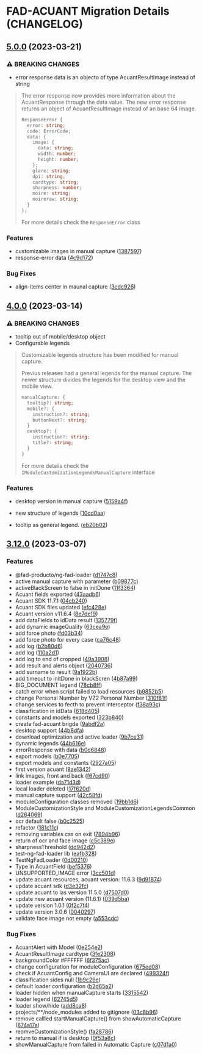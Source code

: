 # FAD-ACUANT Migration Details (CHANGELOG)
## [5.0.0](https://na-at.xp-dev.com/git/FAD-ACUANT/compare/v4.0.0...v5.0.0) (2023-03-21)


### ⚠ BREAKING CHANGES

* error response data is an objecto of type AcuantResultImage instead of string
> The error response now provides more information about the AcuantResponse through the data value. The new error response returns an object of AcuantResultImage instead of an base 64 image.
> ``` ts
> ResponseError {
>   error: string;
>   code: ErrorCode;
>   data: {
>     image: {
>       data: string;
>       width: number;
>       height: number;
>     };
>     glare: string;
>     dpi: string;
>     cardtype: string;
>     sharpness: number;
>     moire: string;
>     moireraw: string;
>   }
> };
> ``` 
> 
> For more details check the `ResponseError` class

### Features

* customizable images in manual capture ([1387597](https://na-at.xp-dev.com/git/FAD-ACUANT/commit/13875973823cf3b30154681541bc6dc7ce458424))
* response-error data ([4c9d172](https://na-at.xp-dev.com/git/FAD-ACUANT/commit/4c9d172fc2a78edfa96067177f49707c33625c3f))


### Bug Fixes

* align-items center in maunal capture ([3cdc926](https://na-at.xp-dev.com/git/FAD-ACUANT/commit/3cdc926df39a15679236b39fcfd6804544c50ff1))

## [4.0.0](https://na-at.xp-dev.com/git/FAD-ACUANT/compare/v3.12.0...v4.0.0) (2023-03-14)


### ⚠ BREAKING CHANGES

* tooltip out of mobile/desktop object
* Configurable legends
  

> Customizable legends structure has been modified for manual capture.
>
>Previus releases had a general legends for the manual capture. The newer structure divides the legends for the desktop view and the mobile view.
> ``` ts
> manualCapture: {
>   tooltip?: string;
>   mobile?: {
>     instruction?: string;
>     buttonNext?: string;
>   }
>   desktop?: {
>     instruction?: string;
>     title?: string;
>   }
> }
> ```
> For more details check the `IModuleCustomizationLegendsManualCapture` interface

### Features

* desktop version in manual capture ([5159a4f](https://na-at.xp-dev.com/git/FAD-ACUANT/commit/5159a4fa67f5e73c364415e8b16159f33de13996))


* new structure of legends ([10cd0aa](https://na-at.xp-dev.com/git/FAD-ACUANT/commit/10cd0aacdd1b101cb97cf0d9e56d28e4c72f4387))
* tooltip as general legend. ([eb20b02](https://na-at.xp-dev.com/git/FAD-ACUANT/commit/eb20b02cc10f8ffc40d992a96696433c13b208b3))

## [3.12.0](https://na-at.xp-dev.com/git/FAD-ACUANT/compare/8ae134272bc8491b99b6215bbd346f67d33bd3f4...v3.12.0) (2023-03-07)


### Features

* @fad-producto/ng-fad-loader ([d1747c8](https://na-at.xp-dev.com/git/FAD-ACUANT/commit/d1747c829ca1db0ee4f80cb9c8eca4a66735e521))
* active manual capture with parameter ([b09877c](https://na-at.xp-dev.com/git/FAD-ACUANT/commit/b09877c4412091bd6dcb517f68274a1a1bc67ce8))
* activeBlackScreen to false in initDone ([11f3364](https://na-at.xp-dev.com/git/FAD-ACUANT/commit/11f336414765455b5da5e68cc8b0dea1c092674c))
* Acuant fields exported ([43aadb6](https://na-at.xp-dev.com/git/FAD-ACUANT/commit/43aadb6ebbfdde1d959fdc8482548cd93d0a33a3))
* Acuant SDK 11.7.1 ([04cb240](https://na-at.xp-dev.com/git/FAD-ACUANT/commit/04cb240a1d7383b7396856d6413c57486965fd0e))
* Acuant SDK files updated ([efc428e](https://na-at.xp-dev.com/git/FAD-ACUANT/commit/efc428e84190ee3fd2f0adcdd2df12092cd2601f))
* Acuant version v11.6.4 ([8e7de19](https://na-at.xp-dev.com/git/FAD-ACUANT/commit/8e7de1987047ab744e1db9bf6b458a2735eaba5c))
* add dataFields to idData result ([135779f](https://na-at.xp-dev.com/git/FAD-ACUANT/commit/135779fcad311b7f8e3127852fa2b68735d9e23f))
* add dynamic imageQuality ([63cea9e](https://na-at.xp-dev.com/git/FAD-ACUANT/commit/63cea9e25cca89fc05e545492a27e060420494c2))
* add force photo ([fd03b34](https://na-at.xp-dev.com/git/FAD-ACUANT/commit/fd03b3406dab2052b8014188e796e65d5131bc6a))
* add force photo for every case ([ca76c48](https://na-at.xp-dev.com/git/FAD-ACUANT/commit/ca76c48d4f65ae3e7129da27a194e114c87894b3))
* add log ([b2b80d6](https://na-at.xp-dev.com/git/FAD-ACUANT/commit/b2b80d63efe53490623d4294cc8e0b27c087d60e))
* add log ([110a2d1](https://na-at.xp-dev.com/git/FAD-ACUANT/commit/110a2d17d0515754c952bd64b0b2f414631e09c5))
* add log to end of cropped ([49a3908](https://na-at.xp-dev.com/git/FAD-ACUANT/commit/49a3908a438d72c533476e82cd3fdbdbb3e92a32))
* add result and alerts object ([2040736](https://na-at.xp-dev.com/git/FAD-ACUANT/commit/2040736447c3c0ae889ce8428eefa4831f0f29a9))
* add surname to result ([9a1922b](https://na-at.xp-dev.com/git/FAD-ACUANT/commit/9a1922b5e4154a4fccb40f77422d5117f1a6cfbe))
* add timeout to initDone in blackScren ([4b87a99](https://na-at.xp-dev.com/git/FAD-ACUANT/commit/4b87a99e51c72a2f06f71bcf44fdf298599d5e89))
* BIG_DOCUMENT legend ([78cb8ff](https://na-at.xp-dev.com/git/FAD-ACUANT/commit/78cb8ff4e9fd106415dee0f11cbf39f0d374d155))
* catch error when script failed to load resources ([b9852b5](https://na-at.xp-dev.com/git/FAD-ACUANT/commit/b9852b58787555165ec3b0c78f71315d08dd3993))
* change  Personal Number by VZ2 Personal Number ([310f81f](https://na-at.xp-dev.com/git/FAD-ACUANT/commit/310f81f76e13460dec8ab1119ee225d10be0e56e))
* change services to fecth to prevent interceptor ([f38a93c](https://na-at.xp-dev.com/git/FAD-ACUANT/commit/f38a93c6d3a23968e00b40cf18017811bdb6108b))
* classification in idData ([618d405](https://na-at.xp-dev.com/git/FAD-ACUANT/commit/618d40569cd9eac980122c2cd202233f28ec61d6))
* constants and models exported ([323b840](https://na-at.xp-dev.com/git/FAD-ACUANT/commit/323b840b3f24c7a1e19b69090c2f5fa3180cd7d6))
* create fad-acuant brigde ([9abdf2a](https://na-at.xp-dev.com/git/FAD-ACUANT/commit/9abdf2ae1d5890337fc7294a9c1d63f5a7c2b3b5))
* desktop support ([44b8dfa](https://na-at.xp-dev.com/git/FAD-ACUANT/commit/44b8dfaf4747053b51942464178175ac25531e71))
* download optimization and active loader ([9b7ce31](https://na-at.xp-dev.com/git/FAD-ACUANT/commit/9b7ce31ac324b510b62628118bc32a2195c2f48c))
* dynamic legends ([44b616e](https://na-at.xp-dev.com/git/FAD-ACUANT/commit/44b616eac7e59f57330845deb8d64f91f62abb15))
* errorResponse with data ([b0d6848](https://na-at.xp-dev.com/git/FAD-ACUANT/commit/b0d6848436d2b2967ac62349a0d06dcd7a8bab52))
* export models ([b0e7705](https://na-at.xp-dev.com/git/FAD-ACUANT/commit/b0e77050634d62d5883351ac2ca40a573155ef04))
* export models and constants ([2927a05](https://na-at.xp-dev.com/git/FAD-ACUANT/commit/2927a05a73877b8f27e91c3a4d4b4cb014d65437))
* first version acuant ([8ae1342](https://na-at.xp-dev.com/git/FAD-ACUANT/commit/8ae134272bc8491b99b6215bbd346f67d33bd3f4))
* link images, front and back ([f67cd90](https://na-at.xp-dev.com/git/FAD-ACUANT/commit/f67cd908fe863bb2a7a53921932fc145cf61decf))
* loader example ([da71d3d](https://na-at.xp-dev.com/git/FAD-ACUANT/commit/da71d3d9ecf7feb541af6c8f3193fcc1eca6cd5e))
* local loader deleted ([17f620d](https://na-at.xp-dev.com/git/FAD-ACUANT/commit/17f620dba292279e3292dc10a0a7d4cf23a23bd6))
* manual capture support ([42c58fd](https://na-at.xp-dev.com/git/FAD-ACUANT/commit/42c58fd3f79e1b26291b6c882cf57d36cfabad6f))
* moduleConfiguration classes removed ([19bb1d6](https://na-at.xp-dev.com/git/FAD-ACUANT/commit/19bb1d628a18f314cf6be76f9751e6dc3f2e4497))
* ModuleCustomizationStyle and ModuleCustomizationLegendsCommon ([d264069](https://na-at.xp-dev.com/git/FAD-ACUANT/commit/d2640692013a7f58efdfed6327654112144c077a))
* ocr default false ([b0c2525](https://na-at.xp-dev.com/git/FAD-ACUANT/commit/b0c2525d66949bd549da92f56b94ecdf22f1a4ce))
* refactor ([181c11c](https://na-at.xp-dev.com/git/FAD-ACUANT/commit/181c11c7d12c37dec1a0e08881c9026eb53caa43))
* removing variables css on exit ([7894b96](https://na-at.xp-dev.com/git/FAD-ACUANT/commit/7894b96d682fff4a2de891d8a063fee8ffb026c1))
* return of ocr and face image ([c5c389e](https://na-at.xp-dev.com/git/FAD-ACUANT/commit/c5c389e5f7f4fa9c624ed0381728316d9c750136))
* sharpnessThreshold ([dd942d2](https://na-at.xp-dev.com/git/FAD-ACUANT/commit/dd942d25920d61edd98ff156d7277d831ccabdbe))
* test-ng-fad-loader lib ([eafb328](https://na-at.xp-dev.com/git/FAD-ACUANT/commit/eafb328ce1e265a35fa24304f055b4637a755a4b))
* TestNgFadLoader ([0d00210](https://na-at.xp-dev.com/git/FAD-ACUANT/commit/0d00210860e796f584cc350859758bcdcaecf0e5))
* Type in AcuantField ([bef5376](https://na-at.xp-dev.com/git/FAD-ACUANT/commit/bef5376cc115ec657a7828a832fd99313079bad3))
* UNSUPPORTED_IMAGE error ([3cc501d](https://na-at.xp-dev.com/git/FAD-ACUANT/commit/3cc501db6a473905152d96455d28df37888ac94f))
* update acuant resources, acuant version: 11.6.3 ([9d91874](https://na-at.xp-dev.com/git/FAD-ACUANT/commit/9d918749eee8b866ae2705ab4bc0ea3614f8c252))
* update acuant sdk ([d3e32fc](https://na-at.xp-dev.com/git/FAD-ACUANT/commit/d3e32fcf6b60f585b25c812d50b5457d8f069f86))
* update acuant to las version 11.5.0 ([d7507d0](https://na-at.xp-dev.com/git/FAD-ACUANT/commit/d7507d0701a38c13f08e0f958310f2a5cbc8180c))
* update new acuant version (11.6.1) ([039d5ba](https://na-at.xp-dev.com/git/FAD-ACUANT/commit/039d5ba5b7af0bc51ec0c657f2f598ea430c5711))
* update version 1.0.1 ([0f2c7f4](https://na-at.xp-dev.com/git/FAD-ACUANT/commit/0f2c7f42fb394cc114c5f012afb8edd854d7cb4c))
* update version 3.0.6 ([0040297](https://na-at.xp-dev.com/git/FAD-ACUANT/commit/00402976caf4a8e91e9efdf45fac1555b94c964b))
* validate face image not empty ([a553cdc](https://na-at.xp-dev.com/git/FAD-ACUANT/commit/a553cdc7a79071b5a28c3df5ec9ea44a150b345d))


### Bug Fixes

* AcuantAlert with Model ([0e254e2](https://na-at.xp-dev.com/git/FAD-ACUANT/commit/0e254e275a9534c317f7cb4dabe259f93aef61ce))
* AcuantResultImage cardtype ([3fe2308](https://na-at.xp-dev.com/git/FAD-ACUANT/commit/3fe23080b81bfe3eeb0a37887cc46c47eed527fc))
* backgroundColor #FFFFFF ([6f375ac](https://na-at.xp-dev.com/git/FAD-ACUANT/commit/6f375ac563e603fe5211957e20f7f54f7546af39))
* change configuration for moduleConfiguration ([675ed08](https://na-at.xp-dev.com/git/FAD-ACUANT/commit/675ed0816d9ccc96e41a7026fd686e3fe6f50bf3))
* check if AcuantConfig and CameraUI are declared ([499324f](https://na-at.xp-dev.com/git/FAD-ACUANT/commit/499324fe5a4b1d97777c11d13b8fa390cfc36f42))
* classification sides null ([1b9c29e](https://na-at.xp-dev.com/git/FAD-ACUANT/commit/1b9c29eabfa5b1b577ff0102713c67c878fa29ff))
* default loader configuration ([b2d65a2](https://na-at.xp-dev.com/git/FAD-ACUANT/commit/b2d65a25b25806e45e5e7c371c746beeb70bf283))
* loader hidden when manualCapture starts ([3315542](https://na-at.xp-dev.com/git/FAD-ACUANT/commit/331554241988718cdafe02071691d2adae904ba5))
* loader legend ([62745d5](https://na-at.xp-dev.com/git/FAD-ACUANT/commit/62745d5cecf679e36b282fc959da5f752eb80ddd))
* loader show/hide ([add8ca8](https://na-at.xp-dev.com/git/FAD-ACUANT/commit/add8ca8e9e0570a101dede01e13a612d3cb29e35))
* projects/**/node_modules added to gitignore ([03c8b96](https://na-at.xp-dev.com/git/FAD-ACUANT/commit/03c8b96070a8c115c6d0f5c47472bca32da9d809))
* remove callled startManualCapture()  from showAutomaticCapture ([674a17a](https://na-at.xp-dev.com/git/FAD-ACUANT/commit/674a17af6ee7485a65252fc10d6f00d522980f15))
* reomveCustomizationStyle() ([fa28786](https://na-at.xp-dev.com/git/FAD-ACUANT/commit/fa2878641da8ab276e21e0cf2b4f38db254538cf))
* return to manual if is desktop ([0f53a8c](https://na-at.xp-dev.com/git/FAD-ACUANT/commit/0f53a8ca2376956c23688615d76034317fb22017))
* showManualCapture  from failed in Automatic Capture ([c07d1a0](https://na-at.xp-dev.com/git/FAD-ACUANT/commit/c07d1a0d9fde805ac77bd88604cc88e6a62a9c7d))
